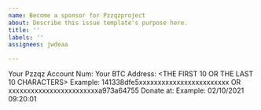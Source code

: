 ```yaml
---
name: Become a sponsor for Pzzqzproject
about: Describe this issue template's purpose here.
title: ''
labels: ''
assignees: jwdeaa

---
```


Your Pzzqz Account Num: <ACCOUNT NUM>
Your BTC Address: <THE FIRST 10 OR THE LAST 10 CHARACTERS> Example: 141338dfe5xxxxxxxxxxxxxxxxxxxxxxxx OR xxxxxxxxxxxxxxxxxxxxxxxxa973a64755
Donate at: <DATETIME> Example: 02/10/2021 09:20:01
